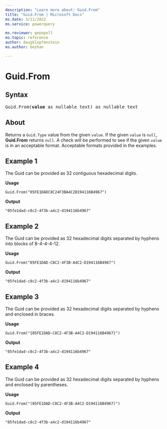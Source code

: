 ```yaml
---
description: "Learn more about: Guid.From"
title: "Guid.From | Microsoft Docs"
ms.date: 3/11/2022
ms.service: powerquery

ms.reviewer: gepopell
ms.topic: reference
author: dougklopfenstein
ms.author: bezhan

---
```

# Guid.From

## Syntax

<pre>
Guid.From(<b>value</b> as nullable text) as nullable text
</pre>

## About

Returns a `Guid.Type` value from the given `value`. If the given `value` is `null`, **Guid.From** returns `null`. A check will be performed to see if the given `value` is in an acceptable format. Acceptable formats provided in the examples.

## Example 1

The Guid can be provided as 32 contiguous hexadecimal digits.

**Usage**

```powerquery-m
Guid.From("05FE1DADC8C24F3BA4C2D194116B4967")
```

**Output**

`"05fe1dad-c8c2-4f3b-a4c2-d194116b4967"`

## Example 2

The Guid can be provided as 32 hexadecimal digits separated by hyphens into blocks of 8-4-4-4-12.

**Usage**

```powerquery-m
Guid.From("05FE1DAD-C8C2-4F3B-A4C2-D194116B4967")
```

**Output**

`"05fe1dad-c8c2-4f3b-a4c2-d194116b4967"`

## Example 3

The Guid can be provided as 32 hexadecimal digits separated by hyphens and enclosed in braces.

**Usage**

```powerquery-m
Guid.From("{05FE1DAD-C8C2-4F3B-A4C2-D194116B4967}")
```

**Output**

`"05fe1dad-c8c2-4f3b-a4c2-d194116b4967"`

## Example 4

The Guid can be provided as 32 hexadecimal digits separated by hyphens and enclosed by parentheses.

**Usage**

```powerquery-m
Guid.From("(05FE1DAD-C8C2-4F3B-A4C2-D194116B4967)")
```

**Output**

`"05fe1dad-c8c2-4f3b-a4c2-d194116b4967"`

